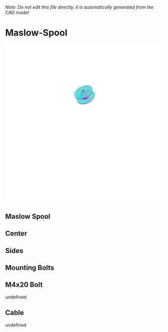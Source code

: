 ###### Note: Do not edit this file directly, it is automatically generated from the CAD model

# Maslow-Spool

![](/project.svg)

## Maslow Spool


## Center


## Sides


## Mounting Bolts


## M4x20 Bolt


undefined


## Cable


undefined


